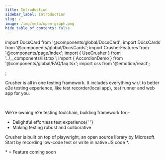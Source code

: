 ```yaml
---
title: Introduction
sidebar_label: Introduction
slug: /
image: /img/meta/open-graph.png
hide_table_of_contents: false
---
```


import DocsCard from '@components/global/DocsCard';
import DocsCards from '@components/global/DocsCards';
import CrusherFeatures from '@components/page/index';
import { UseCrusher } from '../__components/list.tsx';
import { AccordionDemo } from '@components/global/FAQ/faq.tsx';
import css from '@emotion/react';
<head>
  <title>Crusher Docs</title>
  <meta name="description" content="Crusher.dev" />
  <link rel="canonical" href="https://docs.crusher.dev/" />
  <link rel="alternate" href="https://docs.crusher.dev/" hreflang="x-default" />
  <link rel="alternate" href="https://docs.crusher.dev/" hreflang="en" />
  <meta property="og:url" content="https://docs.crusher.dev/" />
</head>;

Crusher is <span className="highlight_cyan">all in one testing framework</span>. It includes everything w.r.t to better e2e testing experience, like test recorder(local app), test runner and web app for you.

<br />

We're owning e2e testing toolchain, building framework for:-

- <span className="highlight_cyan"> Delightful effortless</span> test experience{' '}
- Making testing <span className="highlight_cyan">robust</span> and collborative

<p style={{ marginTop: 32 }}>
  Crusher is built on top of playwright, an open source library by Microsoft.
  <br /> Start by recording <span className="highlight_green">low-code</span> test or write in <span className="highlight_green">
    native JS code
  </span>
  <span className="highlight_red">*</span>.
</p>

<UseCrusher />

<span className="highlight_red">*</span> = Feature coming soon
